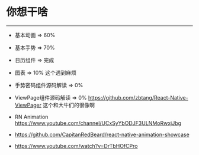 # 你想干啥

***

- 基本动画 => 60%
- 基本手势 => 70%
- 日历组件 => 完成
- 图表 => 10% 这个遇到麻烦
- 手势密码组件源码解读 => 0%
- ViewPage组件源码解读 => 0% https://github.com/zbtang/React-Native-ViewPager 这个和大牛们的很像啊









- RN Animation https://www.youtube.com/channel/UCxSyYbODJF3ULNMoRwxjJbg
- https://github.com/CapitanRedBeard/react-native-animation-showcase
- https://www.youtube.com/watch?v=DrTbHOfCPro
